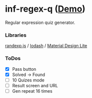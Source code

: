 inf-regex-q ([Demo](https://abagames.github.io/inf-regex-q/index.html))
======================
Regular expression quiz generator.

### Libraries

[randexp.js](https://fent.github.io/randexp.js/) /
[lodash](https://lodash.com/) /
[Material Design Lite](https://getmdl.io/index.html)

### ToDos

- [x] Pass button
- [x] Solved -> Found
- [ ] 10 Quizes mode
- [ ] Result screen and URL
- [ ] Gen repeat 16 times
